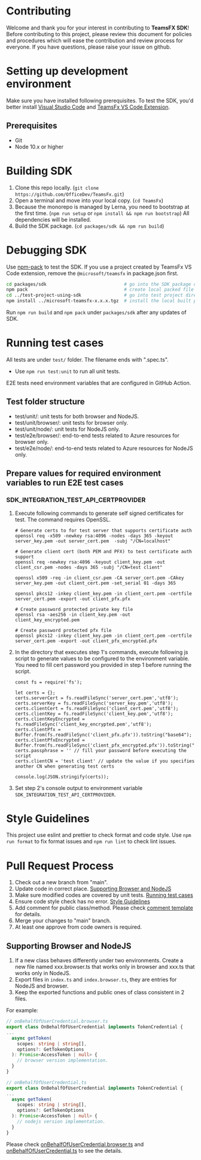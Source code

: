 # Contributing

Welcome and thank you for your interest in contributing to **TeamsFX SDK**! Before contributing to this project, please review this document for policies and procedures which will ease the contribution and review process for everyone. If you have questions, please raise your issue on github.

# Setting up development environment

Make sure you have installed following prerequisites.
To test the SDK, you'd better install [Visual Studio Code](https://code.visualstudio.com/) and [TeamsFx VS Code Extension](https://github.com/OfficeDev/TeamsFx/tree/main/packages/vscode-extension).

## Prerequisites

- Git
- Node 10.x or higher

# Building SDK

1. Clone this repo locally. (`git clone https://github.com/OfficeDev/TeamsFx.git`)
2. Open a terminal and move into your local copy. (`cd TeamsFx`)
3. Because the monorepo is managed by Lerna, you need to bootstrap at the first time. (`npm run setup` or `npm install && npm run bootstrap`) All dependencies will be installed.
4. Build the SDK package. (`cd packages/sdk && npm run build`)

# Debugging SDK

Use [npm-pack](https://docs.npmjs.com/cli/v6/commands/npm-pack) to test the SDK.
If you use a project created by TeamsFx VS Code extension, remove the `@microsoft/teamsfx` in package.json first.

```bash
cd packages/sdk                             # go into the SDK package directory
npm pack                                    # create local packed file
cd ../test-project-using-sdk                # go into test project directory.
npm install ../microsoft-teamsfx-x.x.x.tgz  # install the local built package
```

Run `npm run build` and `npm pack` under `packages/sdk` after any updates of SDK.

# Running test cases

All tests are under `test/` folder. The filename ends with ".spec.ts".

- Use `npm run test:unit` to run all unit tests.

E2E tests need environment variables that are configured in GitHub Action.

## Test folder structure

- test/unit/: unit tests for both browser and NodeJS.
- test/unit/browser/: unit tests for browser only.
- test/unit/node/: unit tests for NodeJS only.
- test/e2e/browser/: end-to-end tests related to Azure resources for browser only.
- test/e2e/node/: end-to-end tests related to Azure resources for NodeJS only.

## Prepare values for required environment variables to run E2E test cases

### SDK_INTEGRATION_TEST_API_CERTPROVIDER
1. Execute following commands to generate self signed certificates for test. The command requires OpenSSL.
    ```
    # Generate certs to for test server that supports certificate auth
    openssl req -x509 -newkey rsa:4096 -nodes -days 365 -keyout server_key.pem -out server_cert.pem  -subj "/CN=localhost"

    # Generate client cert (both PEM and PFX) to test certificate auth support
    openssl req -newkey rsa:4096 -keyout client_key.pem -out client_csr.pem -nodes -days 365 -subj "/CN=test client"

    openssl x509 -req -in client_csr.pem -CA server_cert.pem -CAkey server_key.pem -out client_cert.pem -set_serial 01 -days 365

    openssl pkcs12 -inkey client_key.pem -in client_cert.pem -certfile server_cert.pem -export -out client_pfx.pfx

    # Create password protected private key file
    openssl rsa -aes256 -in client_key.pem -out client_key_encrypted.pem

    # Create password protected pfx file
    openssl pkcs12 -inkey client_key.pem -in client_cert.pem -certfile server_cert.pem -export -out client_pfx_encrypted.pfx
    ```

2. In the directory that executes step 1's commands, execute following js script to generate values to be configured to the environment variable. You need to fill cert password you provided in step 1 before running the script.
    ```
    const fs = require('fs');

    let certs = {};
    certs.serverCert = fs.readFileSync('server_cert.pem','utf8');
    certs.serverKey = fs.readFileSync('server_key.pem','utf8');
    certs.clientCert = fs.readFileSync('client_cert.pem','utf8');
    certs.clientKey = fs.readFileSync('client_key.pem','utf8');
    certs.clientKeyEncrypted = fs.readFileSync('client_key_encrypted.pem','utf8');
    certs.clientPfx = Buffer.from(fs.readFileSync('client_pfx.pfx')).toString("base64");
    certs.clientPfxEncrypted = Buffer.from(fs.readFileSync('client_pfx_encrypted.pfx')).toString("base64");
    certs.passphrase = '' // fill your password before executing the script
    certs.clientCN = 'test client' // update the value if you specifies another CN when generating test certs

    console.log(JSON.stringify(certs));
    ```

3. Set step 2's console output to environment variable `SDK_INTEGRATION_TEST_API_CERTPROVIDER`.

# Style Guidelines

This project use eslint and prettier to check format and code style.
Use `npm run format` to fix format issues and `npm run lint` to check lint issues.

# Pull Request Process

1. Check out a new branch from "main".
2. Update code in correct place. [Supporting Browser and NodeJS](#supporting-browser-and-nodejs)
3. Make sure modified codes are covered by unit tests. [Running test cases](#running-test-cases)
4. Ensure code style check has no error. [Style Guidelines](#style-guidelines)
5. Add comment for public class/method. Please check [comment template](API_COMMENT.md) for details.
6. Merge your changes to "main" branch.
7. At least one approve from code owners is required.

## Supporting Browser and NodeJS

1. If a new class behaves differently under two environments. Create a new file named xxx.browser.ts that works only in browser and xxx.ts that works only in NodeJS.
2. Export files in `index.ts` and `index.browser.ts`, they are entries for NodeJS and browser.
3. Keep the exported functions and public ones of class consistent in 2 files.

For example:

```typescript
// onBehalfOfUserCredential.browser.ts
export class OnBehalfOfUserCredential implements TokenCredential {
...
  async getToken(
    scopes: string | string[],
    options?: GetTokenOptions
  ): Promise<AccessToken | null> {
    // browser version implementation.
  }
}

// onBehalfOfUserCredential.ts
export class OnBehalfOfUserCredential implements TokenCredential {
...
  async getToken(
    scopes: string | string[],
    options?: GetTokenOptions
  ): Promise<AccessToken | null> {
    // nodejs version implementation.
  }
}
```

Please check [onBehalfOfUserCredential.browser.ts](src/credential/onBehalfOfUserCredential.browser.ts) and [onBehalfOfUserCredential.ts](src/credential/onBehalfOfUserCredential.ts) to see the details.
